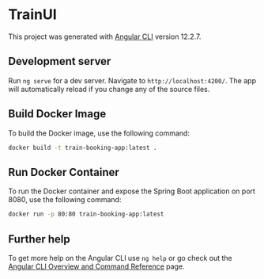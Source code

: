 # TrainUI

This project was generated with [Angular CLI](https://github.com/angular/angular-cli) version 12.2.7.

## Development server

Run `ng serve` for a dev server. Navigate to `http://localhost:4200/`. The app will automatically reload if you change any of the source files.

## Build Docker Image

To build the Docker image, use the following command:

```bash
docker build -t train-booking-app:latest .
```

## Run Docker Container

To run the Docker container and expose the Spring Boot application on port 8080, use the following command:

```bash
docker run -p 80:80 train-booking-app:latest
```


## Further help

To get more help on the Angular CLI use `ng help` or go check out the [Angular CLI Overview and Command Reference](https://angular.io/cli) page.
